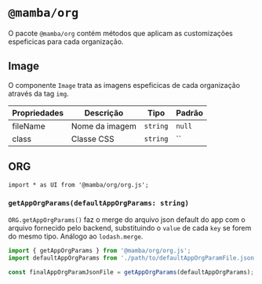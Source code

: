 # `@mamba/org`

O pacote `@mamba/org` contém métodos que aplicam as customizações espeficicas para cada organização.

## Image

O componente `Image` trata as imagens espeficicas de cada organização através da tag `img`.

| Propriedades | Descrição                  | Tipo       | Padrão      |
| ------------ | -------------------------- | ---------- | ----------- |
| fileName     | Nome da imagem             | `string`   | `null`      |
| class        | Classe CSS                 | `string`   | ``          |

## ORG

`import * as UI from '@mamba/org/org.js';`

### `getAppOrgParams(defaultAppOrgParams: string)`

`ORG.getAppOrgParams()` faz o merge do arquivo json default do app com o arquivo fornecido pelo backend, substituindo o `value` de cada `key` se forem do mesmo tipo. Análogo ao `lodash.merge`.

```js
import { getAppOrgParams } from '@mamba/org/org.js';
import defaultAppOrgParams from './path/to/defaultAppOrgParamFile.json';

const finalAppOrgParamJsonFile = getAppOrgParams(defaultAppOrgParams);
```
